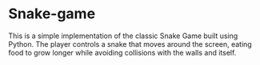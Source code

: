 # Snake-game
This is a simple implementation of the classic Snake Game built using Python. The player controls a snake that moves around the screen, eating food to grow longer while avoiding collisions with the walls and itself.
